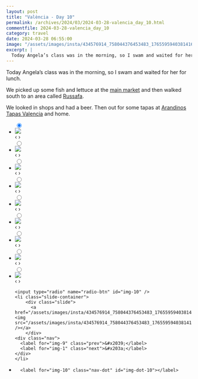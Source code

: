```yaml
---
layout: post
title: "València - Day 10"
permalink: /archives/2024/03/2024-03-28-valencia_day_10.html
commentfile: 2024-03-28-valencia_day_10
category: travel
date: 2024-03-28 06:55:00
image: "/assets/images/insta/434576914_758044376453483_1765595940381416191_n_17883043224003882.jpg"
excerpt: |
  Today Angela’s class was in the morning, so I swam and waited for her for lunch.
---
```


Today Angela’s class was in the morning, so I swam and waited for her for lunch.

We picked up some fish and lettuce at the [main market](https://maps.app.goo.gl/fWHPWUoUPXHwaD1XA) and then walked south to an area called [Russafa](https://maps.app.goo.gl/wKVov9onYbuPJJPn8).

We looked in shops and had a beer. Then out for some tapas at [Arandinos Tapas Valencia](https://maps.app.goo.gl/MdksTiD7JeujRFDYA) and home.

<ul class="slides">
    <input type="radio" name="radio-btn" id="img-1" checked="checked" />
    <li class="slide-container">
        <div class="slide">
          <a href="/assets/images/insta/434575749_744230847689403_4578663747998042014_n_18097550029401513.jpg"><img src="/assets/images/insta/434575749_744230847689403_4578663747998042014_n_18097550029401513.jpg" /></a>
        </div>
    <div class="nav">
      <label for="img-10" class="prev">&#x2039;</label>
      <label for="img-2" class="next">&#x203a;</label>
    </div>
    </li>
        <input type="radio" name="radio-btn" id="img-2"  />
    <li class="slide-container">
        <div class="slide">
          <a href="/assets/images/insta/434593186_946409880251265_9208296786157612579_n_18221573092277683.jpg"><img src="/assets/images/insta/434593186_946409880251265_9208296786157612579_n_18221573092277683.jpg" /></a>
        </div>
    <div class="nav">
      <label for="img-1" class="prev">&#x2039;</label>
      <label for="img-3" class="next">&#x203a;</label>
    </div>
    </li>
        <input type="radio" name="radio-btn" id="img-3"  />
    <li class="slide-container">
        <div class="slide">
          <a href="/assets/images/insta/434575489_451788177273730_8716237197266454725_n_18028871134806273.jpg"><img src="/assets/images/insta/434575489_451788177273730_8716237197266454725_n_18028871134806273.jpg" /></a>
        </div>
    <div class="nav">
      <label for="img-2" class="prev">&#x2039;</label>
      <label for="img-4" class="next">&#x203a;</label>
    </div>
    </li>
        <input type="radio" name="radio-btn" id="img-4"  />
    <li class="slide-container">
        <div class="slide">
          <a href="/assets/images/insta/434645787_952014223183555_2211994963687404459_n_17929564238755952.jpg"><img src="/assets/images/insta/434645787_952014223183555_2211994963687404459_n_17929564238755952.jpg" /></a>
        </div>
    <div class="nav">
      <label for="img-3" class="prev">&#x2039;</label>
      <label for="img-5" class="next">&#x203a;</label>
    </div>
    </li>
        <input type="radio" name="radio-btn" id="img-5"  />
    <li class="slide-container">
        <div class="slide">
          <a href="/assets/images/insta/434732156_1143230903765252_5204082440273986506_n_18081941887447556.jpg"><img src="/assets/images/insta/434732156_1143230903765252_5204082440273986506_n_18081941887447556.jpg" /></a>
        </div>
    <div class="nav">
      <label for="img-4" class="prev">&#x2039;</label>
      <label for="img-6" class="next">&#x203a;</label>
    </div>
    </li>
        <input type="radio" name="radio-btn" id="img-6"  />
    <li class="slide-container">
        <div class="slide">
          <a href="/assets/images/insta/434569116_1808906842962620_3583192739330444730_n_18018920594168510.jpg"><img src="/assets/images/insta/434569116_1808906842962620_3583192739330444730_n_18018920594168510.jpg" /></a>
        </div>
    <div class="nav">
      <label for="img-5" class="prev">&#x2039;</label>
      <label for="img-7" class="next">&#x203a;</label>
    </div>
    </li>
        <input type="radio" name="radio-btn" id="img-7"  />
    <li class="slide-container">
        <div class="slide">
          <a href="/assets/images/insta/434644568_984902476574439_1717145878495947735_n_17878548690048157.jpg"><img src="/assets/images/insta/434644568_984902476574439_1717145878495947735_n_17878548690048157.jpg" /></a>
        </div>
    <div class="nav">
      <label for="img-6" class="prev">&#x2039;</label>
      <label for="img-8" class="next">&#x203a;</label>
    </div>
    </li>
        <input type="radio" name="radio-btn" id="img-8"  />
    <li class="slide-container">
        <div class="slide">
          <a href="/assets/images/insta/434658923_1469745560617414_5403647849683194715_n_18053816350581308.jpg"><img src="/assets/images/insta/434658923_1469745560617414_5403647849683194715_n_18053816350581308.jpg" /></a>
        </div>
    <div class="nav">
      <label for="img-7" class="prev">&#x2039;</label>
      <label for="img-9" class="next">&#x203a;</label>
    </div>
    </li>
        <input type="radio" name="radio-btn" id="img-9"  />
    <li class="slide-container">
        <div class="slide">
          <a href="/assets/images/insta/434573376_677873451037055_8326273025257645941_n_17917604816903835.jpg"><img src="/assets/images/insta/434573376_677873451037055_8326273025257645941_n_17917604816903835.jpg" /></a>
        </div>
    <div class="nav">
      <label for="img-8" class="prev">&#x2039;</label>
      <label for="img-10" class="next">&#x203a;</label>
    </div>
    </li>
    
    <input type="radio" name="radio-btn" id="img-10" />
    <li class="slide-container">
        <div class="slide">
          <a href="/assets/images/insta/434576914_758044376453483_1765595940381416191_n_17883043224003882.jpg"><img src="/assets/images/insta/434576914_758044376453483_1765595940381416191_n_17883043224003882.jpg" /></a>
        </div>
    <div class="nav">
      <label for="img-9" class="prev">&#x2039;</label>
      <label for="img-1" class="next">&#x203a;</label>
    </div>
    </li>
			
<li class="nav-dots">
      <label for="img-1" class="nav-dot" id="img-dot-1"></label>
      <label for="img-2" class="nav-dot" id="img-dot-2"></label>
      <label for="img-3" class="nav-dot" id="img-dot-3"></label>
      <label for="img-4" class="nav-dot" id="img-dot-4"></label>
      <label for="img-5" class="nav-dot" id="img-dot-5"></label>
      <label for="img-6" class="nav-dot" id="img-dot-6"></label>
      <label for="img-7" class="nav-dot" id="img-dot-7"></label>
      <label for="img-8" class="nav-dot" id="img-dot-8"></label>
      <label for="img-9" class="nav-dot" id="img-dot-9"></label>

      <label for="img-10" class="nav-dot" id="img-dot-10"></label>

</li>
</ul>
